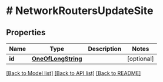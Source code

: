 # # NetworkRoutersUpdateSite

## Properties

Name | Type | Description | Notes
------------ | ------------- | ------------- | -------------
**id** | [**OneOfLongString**](OneOfLongString.md) |  | [optional]

[[Back to Model list]](../../README.md#models) [[Back to API list]](../../README.md#endpoints) [[Back to README]](../../README.md)
